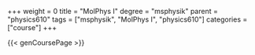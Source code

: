+++
weight = 0
title = "MolPhys I"
degree = "msphysik"
parent = "physics610"
tags = ["msphysik", "MolPhys I", "physics610"]
categories = ["course"]
+++

{{< genCoursePage >}}
